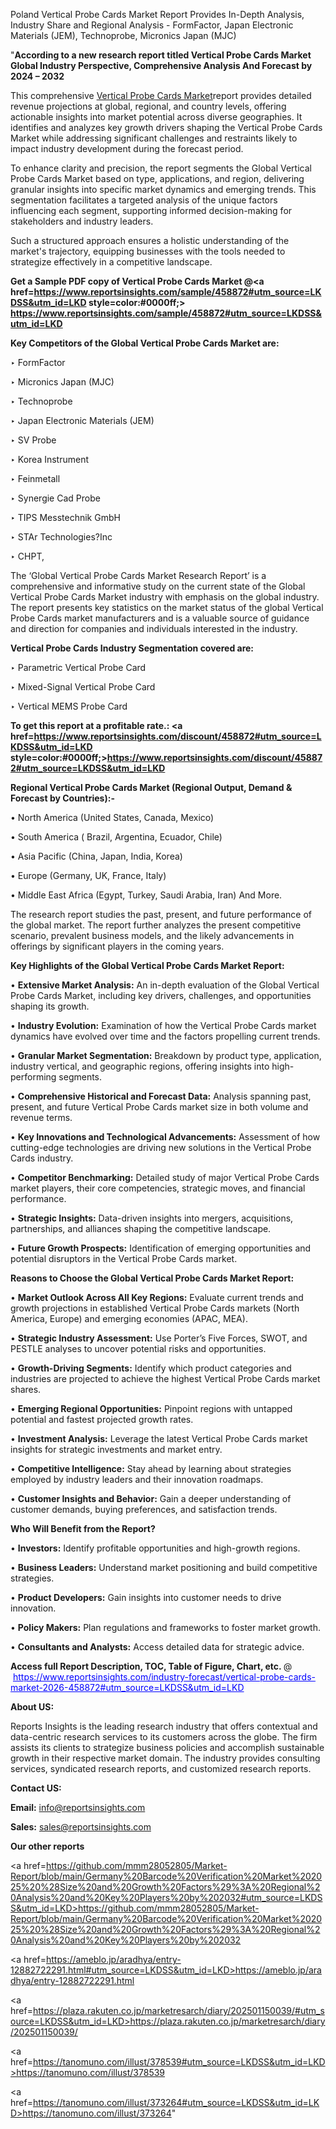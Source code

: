 Poland Vertical Probe Cards Market Report Provides In-Depth Analysis, Industry Share and Regional Analysis - FormFactor, Japan Electronic Materials (JEM), Technoprobe, Micronics Japan (MJC)

"<strong>According to a new research report titled Vertical Probe Cards Market Global Industry Perspective, Comprehensive Analysis And Forecast by 2024 – 2032</strong>

This comprehensive <a href=https://www.reportsinsights.com/sample/458872>Vertical Probe Cards Market</a>report provides detailed revenue projections at global, regional, and country levels, offering actionable insights into market potential across diverse geographies. It identifies and analyzes key growth drivers shaping the Vertical Probe Cards Market while addressing significant challenges and restraints likely to impact industry development during the forecast period.

To enhance clarity and precision, the report segments the Global Vertical Probe Cards Market based on type, applications, and region, delivering granular insights into specific market dynamics and emerging trends. This segmentation facilitates a targeted analysis of the unique factors influencing each segment, supporting informed decision-making for stakeholders and industry leaders.

Such a structured approach ensures a holistic understanding of the market's trajectory, equipping businesses with the tools needed to strategize effectively in a competitive landscape.

<strong>Get a Sample PDF copy of Vertical Probe Cards Market </strong><strong>@<a href=https://www.reportsinsights.com/sample/458872#utm_source=LKDSS&utm_id=LKD style=color:#0000ff;> https://www.reportsinsights.com/sample/458872#utm_source=LKDSS&utm_id=LKD</a></strong></font>

<strong>Key Competitors of the Global Vertical Probe Cards Market are:</strong>

‣ FormFactor

‣ Micronics Japan (MJC)

‣ Technoprobe

‣ Japan Electronic Materials (JEM)

‣ SV Probe

‣ Korea Instrument

‣ Feinmetall

‣ Synergie Cad Probe

‣ TIPS Messtechnik GmbH

‣ STAr Technologies?Inc

‣ CHPT,

The ‘Global Vertical Probe Cards Market Research Report’ is a comprehensive and informative study on the current state of the Global Vertical Probe Cards Market industry with emphasis on the global industry. The report presents key statistics on the market status of the global Vertical Probe Cards market manufacturers and is a valuable source of guidance and direction for companies and individuals interested in the industry.

<strong>Vertical Probe Cards Industry Segmentation covered are:</strong>

‣ Parametric Vertical Probe Card

‣ Mixed-Signal Vertical Probe Card

‣ Vertical MEMS Probe Card

<strong>To get this report at a profitable rate.: <a href=https://www.reportsinsights.com/discount/458872#utm_source=LKDSS&utm_id=LKD style=color:#0000ff;>https://www.reportsinsights.com/discount/458872#utm_source=LKDSS&utm_id=LKD</a></strong></font>

<strong>Regional Vertical Probe Cards Market (Regional Output, Demand &amp; Forecast by Countries):-</strong>

• North America (United States, Canada, Mexico)

• South America ( Brazil, Argentina, Ecuador, Chile)

• Asia Pacific (China, Japan, India, Korea)

• Europe (Germany, UK, France, Italy)

• Middle East Africa (Egypt, Turkey, Saudi Arabia, Iran) And More.

The research report studies the past, present, and future performance of the global market. The report further analyzes the present competitive scenario, prevalent business models, and the likely advancements in offerings by significant players in the coming years.

<strong>Key Highlights of the Global Vertical Probe Cards Market Report:</strong>

• <strong>Extensive Market Analysis:</strong> An in-depth evaluation of the Global Vertical Probe Cards Market, including key drivers, challenges, and opportunities shaping its growth.

• <strong>Industry Evolution:</strong> Examination of how the Vertical Probe Cards market dynamics have evolved over time and the factors propelling current trends.

• <strong>Granular Market Segmentation:</strong> Breakdown by product type, application, industry vertical, and geographic regions, offering insights into high-performing segments.

• <strong>Comprehensive Historical and Forecast Data:</strong> Analysis spanning past, present, and future Vertical Probe Cards market size in both volume and revenue terms.

• <strong>Key Innovations and Technological Advancements:</strong> Assessment of how cutting-edge technologies are driving new solutions in the Vertical Probe Cards industry.

• <strong>Competitor Benchmarking:</strong> Detailed study of major Vertical Probe Cards market players, their core competencies, strategic moves, and financial performance.

• <strong>Strategic Insights:</strong> Data-driven insights into mergers, acquisitions, partnerships, and alliances shaping the competitive landscape.

• <strong>Future Growth Prospects:</strong> Identification of emerging opportunities and potential disruptors in the Vertical Probe Cards market.

<strong>Reasons to Choose the Global Vertical Probe Cards Market Report:</strong>

• <strong>Market Outlook Across All Key Regions:</strong> Evaluate current trends and growth projections in established Vertical Probe Cards markets (North America, Europe) and emerging economies (APAC, MEA).

• <strong>Strategic Industry Assessment:</strong> Use Porter’s Five Forces, SWOT, and PESTLE analyses to uncover potential risks and opportunities.

• <strong>Growth-Driving Segments:</strong> Identify which product categories and industries are projected to achieve the highest Vertical Probe Cards market shares.

• <strong>Emerging Regional Opportunities:</strong> Pinpoint regions with untapped potential and fastest projected growth rates.

• <strong>Investment Analysis:</strong> Leverage the latest Vertical Probe Cards market insights for strategic investments and market entry.

• <strong>Competitive Intelligence:</strong> Stay ahead by learning about strategies employed by industry leaders and their innovation roadmaps.

• <strong>Customer Insights and Behavior:</strong> Gain a deeper understanding of customer demands, buying preferences, and satisfaction trends.

<strong>Who Will Benefit from the Report?</strong>

• <strong>Investors:</strong> Identify profitable opportunities and high-growth regions.

• <strong>Business Leaders:</strong> Understand market positioning and build competitive strategies.

• <strong>Product Developers:</strong> Gain insights into customer needs to drive innovation.

• <strong>Policy Makers:</strong> Plan regulations and frameworks to foster market growth.

• <strong>Consultants and Analysts:</strong> Access detailed data for strategic advice.
</ul>
<strong>Access full Report Description, TOC, Table of Figure, Chart, etc. </strong>@  <a href=https://www.reportsinsights.com/industry-forecast/vertical-probe-cards-market-2026-458872#utm_source=LKDSS&utm_id=LKD style=color:#0000ff;>https://www.reportsinsights.com/industry-forecast/vertical-probe-cards-market-2026-458872#utm_source=LKDSS&utm_id=LKD</a></font>

<strong><strong>About US</strong>:</strong>

Reports Insights is the leading research industry that offers contextual and data-centric research services to its customers across the globe. The firm assists its clients to strategize business policies and accomplish sustainable growth in their respective market domain. The industry provides consulting services, syndicated research reports, and customized research reports.

<strong>Contact US:</strong>

<p class=""""><b>Email:</b> <a href=mailto:info@reportsinsights.com>info@reportsinsights.com</a></p>
<p class=""""><b>Sales:</b> <a href=mailto:sales@reportsinsights.com>sales@reportsinsights.com</a></p>

<strong>Our other reports</strong>

<a href=https://github.com/mmm28052805/Market-Report/blob/main/Germany%20Barcode%20Verification%20Market%202025%20%28Size%20and%20Growth%20Factors%29%3A%20Regional%20Analysis%20and%20Key%20Players%20by%202032#utm_source=LKDSS&utm_id=LKD>https://github.com/mmm28052805/Market-Report/blob/main/Germany%20Barcode%20Verification%20Market%202025%20%28Size%20and%20Growth%20Factors%29%3A%20Regional%20Analysis%20and%20Key%20Players%20by%202032</a>

<a href=https://ameblo.jp/aradhya/entry-12882722291.html#utm_source=LKDSS&utm_id=LKD>https://ameblo.jp/aradhya/entry-12882722291.html</a>

<a href=https://plaza.rakuten.co.jp/marketresarch/diary/202501150039/#utm_source=LKDSS&utm_id=LKD>https://plaza.rakuten.co.jp/marketresarch/diary/202501150039/</a>

<a href=https://tanomuno.com/illust/378539#utm_source=LKDSS&utm_id=LKD>https://tanomuno.com/illust/378539</a>

<a href=https://tanomuno.com/illust/373264#utm_source=LKDSS&utm_id=LKD>https://tanomuno.com/illust/373264</a>"
